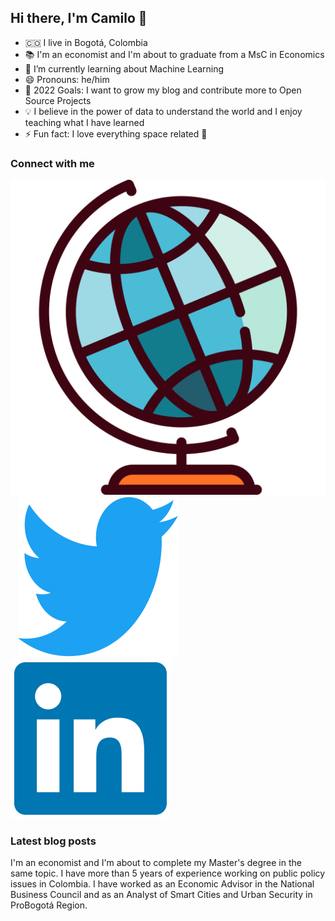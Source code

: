 ## Hi there, I'm Camilo 👋

- 🇨🇴 I live in Bogotá, Colombia
- 📚 I'm an economist and I'm about to graduate from a MsC in Economics
- 🌱 I’m currently learning about Machine Learning
- 😄 Pronouns: he/him
- 🥅 2022 Goals: I want to grow my blog and contribute more to Open Source Projects
- 💡 I believe in the power of data to understand the world and I enjoy teaching what I have learned
- ⚡ Fun fact: I love everything space related 🚀

### Connect with me

[![website](./img/earth-globe.svg)](https://camartinezbu.com)
&nbsp;&nbsp;
[![website](./img/twitter-original.svg)](https://twitter.com/camartinezbu)
&nbsp;&nbsp;
[![website](./img/linkedin-original.svg)](https://www.linkedin.com/in/camartinezbu/)
&nbsp;&nbsp;

### Latest blog posts

<!-- BLOG-POST-LIST:START -->
<!-- BLOG-POST-LIST:END -->



I'm an economist and I'm about to complete my Master's degree in the same topic. I have more than 5 years of experience working on public policy issues in Colombia. I have worked as an Economic Advisor in the National Business Council and as an Analyst of Smart Cities and Urban Security in ProBogotá Region.


[website]: https://camartinezbu.com
[twitter]: https://twitter.com/camartinezbu
[linkedin]: https://www.linkedin.com/in/camartinezbu/
